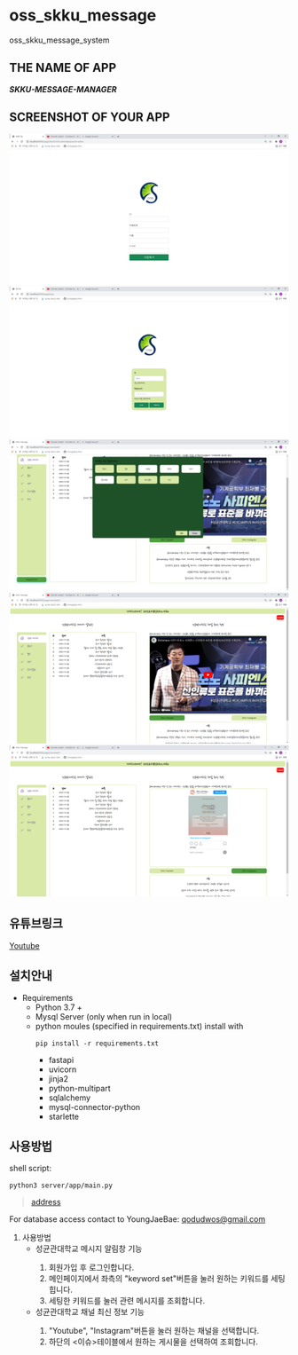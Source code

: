 # oss_skku_message

oss_skku_message_system

## THE NAME OF APP

**_SKKU-MESSAGE-MANAGER_**

## SCREENSHOT OF YOUR APP

![앱이미지1](./screenshot1.png)
![앱이미지2](./screenshot2.png)
![앱이미지3](./screenshot3.png)
![앱이미지4](./screenshot4.png)
![앱이미지5](./screenshot5.png)

## 유튜브링크

[Youtube](https://www.youtube.com/watch?v=TVhHDLBnD54)

## 설치안내

- Requirements
  - Python 3.7 +
  - Mysql Server (only when run in local)
  - python moules (specified in requirements.txt) install with
    ```
    pip install -r requirements.txt
    ```
    - fastapi
    - uvicorn
    - jinja2
    - python-multipart
    - sqlalchemy
    - mysql-connector-python
    - starlette

## 사용방법

shell script:

```
python3 server/app/main.py
```

> [address](https://localhost:8000/page/login)

For database access contact to YoungJaeBae: qodudwos@gmail.com

<ol>
  <li>사용방법
    <ul>
      <li>성균관대학교 메시지 알림창 기능</li>
    <ol>
      <li>회원가입 후 로그인합니다.</li>
      <li>메인페이지에서 좌측의 "keyword set"버튼을 눌러 원하는 키워드를 세팅힙니다.</li>
      <li>세팅한 키워드를 눌러 관련 메시지를 조회합니다. </li>
    </ol>
      <li>성균관대학교 채널 최신 정보 기능</li>
      <ol>
      <li>"Youtube", "Instagram"버튼을 눌러 원하는 채널을 선택합니다.</li>
      <li>하단의 <이슈>테이블에서 원하는 게시물을 선택하여 조회합니다.</li>
    </ol>
  </li>
  </ol>
